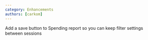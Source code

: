 ```yaml
---
category: Enhancements
authors: [carkom]
---
```


Add a save button to Spending report so you can keep filter settings between sessions
